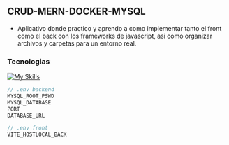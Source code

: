 ## CRUD-MERN-DOCKER-MYSQL

- Aplicativo donde practico y aprendo a como implementar tanto el front como el back con los frameworks de javascript, asi como organizar archivos y carpetas para un entorno real.

### Tecnologias
[![My Skills](https://skillicons.dev/icons?i=mysql,expressjs,react,nodejs,materialui,typescript,docker&perline=7)](https://skillicons.dev)


```ts
// .env backend
MYSQL_ROOT_PSWD
MYSQL_DATABASE
PORT
DATABASE_URL
```
```ts
// .env front
VITE_HOSTLOCAL_BACK
```